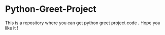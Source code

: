 # Python-Greet-Project
This is a repository where you can get python greet project code .
Hope you like it !
